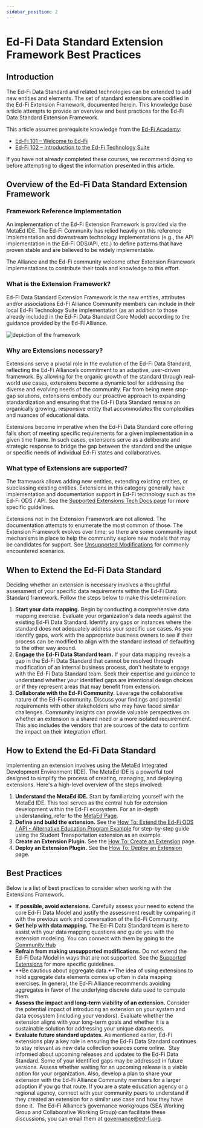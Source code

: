 ```yaml
---
sidebar_position: 2
---
```


# Ed-Fi Data Standard Extension Framework Best Practices

## Introduction

The Ed-Fi Data Standard and related technologies can be extended to add new
entities and elements. The set of standard extensions are codified in the Ed-Fi
Extension Framework, documented herein. This knowledge base article attempts to provide an overview and best practices
for the Ed-Fi Data Standard Extension Framework.

This article assumes prerequisite knowledge from the [Ed-Fi
Academy](https://academy.ed-fi.org):

* [Ed-Fi 101 – Welcome to
  Ed-Fi](https://academy.ed-fi.org/courses/ed-fi-101-welcome-to-ed-fi/)
* [Ed-Fi 102 – Introduction to the Ed-Fi Technology
  Suite](https://academy.ed-fi.org/courses/ed-fi-102-data-management/)

If you have not already completed these courses, we recommend doing so
before attempting to digest the information presented in this article.

## Overview of the Ed-Fi Data Standard Extension Framework

### Framework Reference Implementation

An implementation of the Ed-Fi Extension Framework is provided via the MetaEd
IDE. The Ed-Fi Community has relied heavily on this reference implementation and
downstream technology implementations (e.g., the API implementation in the Ed-Fi
ODS/API, etc.) to define patterns that have proven stable and are believed to be
widely implementable.

The Alliance and the Ed-Fi community welcome other Extension Framework
implementations to contribute their tools and knowledge to this effort.

### What is the Extension Framework?

Ed-Fi Data Standard Extension Framework is the new entities, attributes and/or
associations Ed-Fi Alliance Community members can include in their local Ed-Fi
Technology Suite implementation (as an addition to those already included in the
Ed-Fi Data Standard Core Model) according to the guidance provided by the Ed-Fi
Alliance.

![depiction of the framework](https://edfidocs.blob.core.windows.net/$web/img/reference/extension-framework.webp)

### Why are Extensions necessary?

Extensions serve a pivotal role in the evolution of the Ed-Fi Data Standard,
reflecting the Ed-Fi Alliance’s commitment to an adaptive, user-driven
framework. By allowing for the organic growth of the standard through real-world
use cases, extensions become a dynamic tool for addressing the diverse and
evolving needs of the community. Far from being mere stop-gap solutions,
extensions embody our proactive approach to expanding standardization and
ensuring that the Ed-Fi Data Standard remains an organically growing, responsive
entity that accommodates the complexities and nuances of educational data.

Extensions become imperative when the Ed-Fi Data Standard core offering falls
short of meeting specific requirements for a given implementation in a given
time frame. In such cases, extensions serve as a deliberate and strategic
response to bridge the gap between the standard and the unique or specific needs
of individual Ed-Fi states and collaboratives.

### What type of Extensions are supported?

The framework allows adding new entities, extending existing entities, or
subclassing existing entities. Extensions in this category generally have
implementation and documentation support in Ed-Fi technology such as the
Ed-Fi ODS / API. See the [Supported Extensions Tech Docs page](./supported-extensions/readme.md) for more specific guidelines.

Extensions not in the Extension Framework are
not allowed. The documentation attempts to enumerate the most common of
those. The Extension Framework evolves over time, so there are some
community input mechanisms in place to help the community explore new models
that may be candidates for support. See [Unsupported Modifications](./unsupported-modifications.md) for commonly encountered scenarios.

## When to Extend the Ed-Fi Data Standard

Deciding whether an extension is necessary involves a thoughtful assessment of
your specific data requirements within the Ed-Fi Data Standard framework. Follow
the steps below to make this determination:

1. **Start your data mapping.** Begin by conducting a comprehensive data mapping
   exercise. Evaluate your organization's data needs against the existing Ed-Fi
   Data Standard. Identify any gaps or instances where the standard does not
   adequately address your specific use cases. As you identify gaps, work with
   the appropriate business owners to see if their process can be modified to
   align with the standard instead of defaulting to the other way around.  
2. **Engage the Ed-Fi Data Standard team.** If your data mapping reveals a gap
   in the Ed-Fi Data Standard that cannot be resolved through modification of an
   internal business process, don't hesitate to engage with the Ed-Fi Data
   Standard team. Seek their expertise and guidance to understand whether your
   identified gaps are intentional design choices or if they represent areas
   that may benefit from extension.
3. **Collaborate with the Ed-Fi Community.** Leverage the collaborative nature
   of the Ed-Fi community. Discuss your findings and potential requirements with
   other stakeholders who may have faced similar challenges. Community insights
   can provide valuable perspectives on whether an extension is a shared need or
   a more isolated requirement. This also includes the vendors that are sources
   of the data to confirm the impact on their integration effort.

## How to Extend the Ed-Fi Data Standard

Implementing an extension involves using the MetaEd Integrated Development
Environment (IDE). The MetaEd IDE is a powerful tool designed to simplify the
process of creating, managing, and deploying extensions. Here's a high-level
overview of the steps involved:

1. **Understand the MetaEd IDE.** Start by familiarizing yourself with the
   MetaEd IDE. This tool serves as the central hub for extension development
   within the Ed-Fi ecosystem. For an in-depth understanding, refer to the
   [MetaEd Page](../../4-metaed/readme.md).
2. **Define and build the extension.** See the [How To: Extend the Ed-Fi ODS /
   API - Alternative Education Program
   Example](/reference/ods-api/how-to-guides/how-to-extend-the-ed-fi-ods-api-alternative-education-program-example)
   for step-by-step guide using the Student Transportation extension as an
   example.
3. **Create an Extension Plugin.** See the [How To: Create an
   Extension](/reference/ods-api/how-to-guides/how-to-create-an-extension-plugin)
   page.
4. **Deploy an Extension Plugin.** See the [How To: Deploy an
   Extension](/reference/ods-api/how-to-guides/how-to-deploy-an-extension-plugin)
   page.

## Best Practices

Below is a list of best practices to consider when working with the Extensions
Framework.

* **If possible, avoid extensions.** Carefully assess your need to extend the
  core Ed-Fi Data Model and justify the assessment result by comparing it with
  the previous work and conversation of the Ed-Fi Community.
* **Get help with data mapping.** The Ed-Fi Data Standard team is here to assist
  with your data mapping questions and guide you with the extension modeling.
  You can connect with them by going to the
  [Community Hub](https://community.ed-fi.org/)
* **Refrain from making unsupported modifications.** Do not extend the Ed-Fi
  Data Model in ways that are not supported. See the [Supported Extensions](./supported-extensions/readme.md)
  for more specific guidelines.
* **Be cautious about aggregate data.**The idea of using extensions to hold
  aggregate data elements comes up often in data mapping exercises. In general,
  the Ed-Fi Alliance recommends avoiding aggregates in favor of the underlying
  discrete data used to compute them.  
* **Assess the impact and long-term viability of an extension.** Consider the
  potential impact of introducing an extension on your system and data ecosystem
  (including your vendors). Evaluate whether the extension aligns with your
  long-term goals and whether it is a sustainable solution for addressing your
  unique data needs.
* **Evaluate future standard updates.** As mentioned earlier, Ed-Fi extensions
    play a key role in ensuring the Ed-Fi Data Standard continues to stay
    relevant as new data collection sources come online.  Stay informed about
    upcoming releases and updates to the Ed-Fi Data Standard. Some of your
    identified gaps may be addressed in future versions. Assess whether waiting
    for an upcoming release is a viable option for your organization. Also,
    develop a plan to share your extension with the Ed-Fi Alliance Community
    members for a larger adoption if you go that route.
    If you are a state education agency or a regional agency, connect with your
    community peers to understand if they created an extension for a similar use
    case and how they have done it.  The Ed-Fi Alliance’s governance workgroups
    (SEA Working Group and Collaborative Working Group) can facilitate these
    discussions, you can email them at
    [governance@ed-fi.org](mailto:governance@ed-fi.org).
